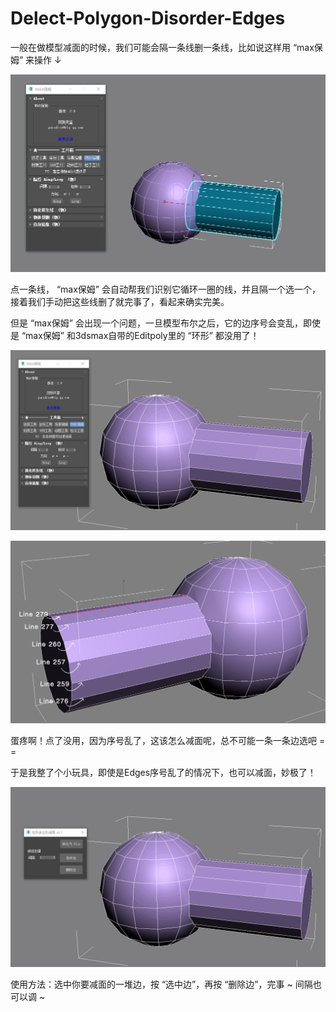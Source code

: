 # Delect-Polygon-Disorder-Edges

一般在做模型减面的时候，我们可能会隔一条线删一条线，比如说这样用 “max保姆” 来操作 ↓

![image](https://github.com/DaiZiLing/Delect-Polygon-Disorder-Edges/blob/main/Image/0321_1.gif)

点一条线， “max保姆” 会自动帮我们识别它循环一圈的线，并且隔一个选一个，接着我们手动把这些线删了就完事了，看起来确实完美。

但是 “max保姆” 会出现一个问题，一旦模型布尔之后，它的边序号会变乱，即使是 “max保姆” 和3dsmax自带的Editpoly里的 “环形” 都没用了！

![image](https://github.com/DaiZiLing/Delect-Polygon-Disorder-Edges/blob/main/Image/0321_2.gif)

![image](https://github.com/DaiZiLing/Delect-Polygon-Disorder-Edges/blob/main/Image/QQ截图20220321104026.png)

蛋疼啊！点了没用，因为序号乱了，这该怎么减面呢，总不可能一条一条边选吧 = =

于是我整了个小玩具，即使是Edges序号乱了的情况下，也可以减面，妙极了！

![image](https://github.com/DaiZiLing/Delect-Polygon-Disorder-Edges/blob/main/Image/0321_3.gif)

使用方法：选中你要减面的一堆边，按 “选中边”，再按 “删除边”，完事 ~ 间隔也可以调 ~
